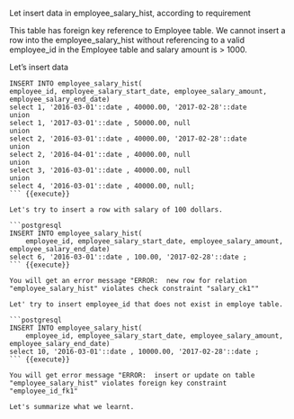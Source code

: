 
Let insert data in employee_salary_hist, according to requirement 

This table has foreign key reference to Employee table. We cannot insert a row into the employee_salary_hist without referencing to a valid employee_id in the Employee table and salary amount is > 1000.

Let’s insert data

```postgresql
INSERT INTO employee_salary_hist(
employee_id, employee_salary_start_date, employee_salary_amount,
employee_salary_end_date)
select 1, '2016-03-01'::date , 40000.00, '2017-02-28'::date
union
select 1, '2017-03-01'::date , 50000.00, null
union
select 2, '2016-03-01'::date , 40000.00, '2017-02-28'::date
union
select 2, '2016-04-01'::date , 40000.00, null
union
select 3, '2016-03-01'::date , 40000.00, null
union
select 4, '2016-03-01'::date , 40000.00, null;
``` {{execute}}

Let's try to insert a row with salary of 100 dollars. 

```postgresql
INSERT INTO employee_salary_hist(
	employee_id, employee_salary_start_date, employee_salary_amount, employee_salary_end_date)
select 6, '2016-03-01'::date , 100.00, '2017-02-28'::date ;
``` {{execute}}

You will get an error message "ERROR:  new row for relation "employee_salary_hist" violates check constraint "salary_ck1""

Let' try to insert employee_id that does not exist in employe table. 

```postgresql
INSERT INTO employee_salary_hist(
	employee_id, employee_salary_start_date, employee_salary_amount, employee_salary_end_date)
select 10, '2016-03-01'::date , 10000.00, '2017-02-28'::date ;
``` {{execute}}

You will get error message "ERROR:  insert or update on table "employee_salary_hist" violates foreign key constraint "employee_id_fk1"

Let's summarize what we learnt. 
